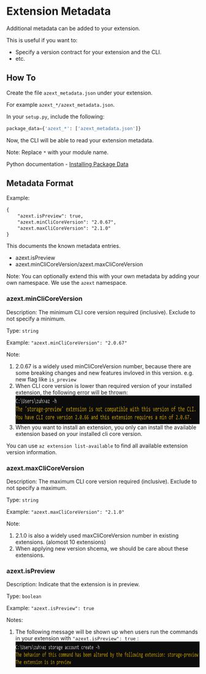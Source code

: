 Extension Metadata
==================

Additional metadata can be added to your extension.

This is useful if you want to:
- Specify a version contract for your extension and the CLI.
- etc.


How To
------

Create the file `azext_metadata.json` under your extension.

For example `azext_*/azext_metadata.json`.

In your `setup.py`, include the following:
``` python
package_data={'azext_*': ['azext_metadata.json']}
```

Now, the CLI will be able to read your extension metadata.

Note: Replace `*` with your module name.

Python documentation - [Installing Package Data](https://docs.python.org/2/distutils/setupscript.html#installing-package-data)


Metadata Format
---------------
Example:
```
{
    "azext.isPreview": true,
    "azext.minCliCoreVersion": "2.0.67",
    "azext.maxCliCoreVersion": "2.1.0"
}
```

This documents the known metadata entries.
- azext.isPreview
- azext.minCliCoreVersion/azext.maxCliCoreVersion

Note: You can optionally extend this with your own metadata by adding your own namespace. We use the `azext` namespace.

### azext.minCliCoreVersion
Description: The minimum CLI core version required (inclusive).
Exclude to not specify a minimum.

Type: `string`

Example: `"azext.minCliCoreVersion": "2.0.67"`

Note:
1. 2.0.67 is a widely used minCliCoreVersion number, because there are some breaking changes and new features invloved in this version.
e.g. new flag like `is_preview`
2. When CLI core version is lower than required version of your installed extension, the following error will be thrown:
<img src="https://github.com/Juliehzl/azure-cli-extensions/blob/authoring/docs/assets/extensionversion.png" width = "820" height = "74" alt="version" 
align=center>
3. When you want to install an extension, you only can install the available extension based on your installed cli core version.

You can use `az extension list-available` to find all available extension version information.

### azext.maxCliCoreVersion
Description: The maximum CLI core version required (inclusive).
Exclude to not specify a maximum.

Type: `string`

Example: `"azext.maxCliCoreVersion": "2.1.0"`

Note:
1. 2.1.0 is also a widely used maxCliCoreVersion number in existing extensions. (alomost 10 extensions)
2. When applying new version shcema, we should be care about these extensions.

### azext.isPreview
Description: Indicate that the extension is in preview.

Type: `boolean`

Example: `"azext.isPreview": true`

Notes:
1. The following message will be shown up when users run the commands in your extension with `"azext.isPreview": true` :
<img src="https://github.com/Juliehzl/azure-cli-extensions/blob/authoring/docs/assets/extensionpreview.png" width = "820" height = "67" alt="preview" 
align=center>
